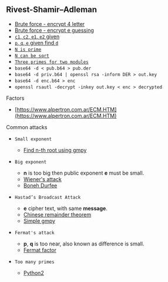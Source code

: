 ## Rivest-Shamir–Adleman

- [Brute force - encrypt 4 letter](https://github.com/ByamB4/Capture-The-Flag/blob/master/Cryptography/src/asymmetric-cipher/rsa/brute-force-encrypt-4-letter.py)
- [Brute force - encrypt e guessing](https://github.com/ByamB4/Capture-The-Flag/blob/master/Cryptography/src/asymmetric-cipher/rsa/find-e.py)
- [`c1`, `c2`, `e1`, `e2` given](https://github.com/ByamB4/Capture-The-Flag/blob/master/Cryptography/src/asymmetric-cipher/rsa/common-modules-attack.py)
- [`p`, `q`, `e` given find `d`](https://github.com/ByamB4/Capture-The-Flag/blob/master/Cryptography/src/asymmetric-cipher/rsa/p-q-e-given-calculate-d.py)
- [`N is prime`](https://github.com/ByamB4/CCC/blob/master/Cryptography/src/asymmetric-cipher/rsa/n-is-prime.py)
- [`N can be sqrt`](https://github.com/ByamB4/CCC/blob/master/Cryptography/src/asymmetric-cipher/rsa/sqrted-n.py)
- [`Three primes for two modules`](https://zeyu2001.gitbook.io/ctfs/2021/zh3ro-ctf-v2/alice_bob_dave)
- `base64 -d < pub.b64 > pub.der`
- `base64 -d priv.b64 | openssl rsa -inform DER > out.key`
- `base64 -d enc.b64 > enc`
- `openssl rsautl -decrypt -inkey out.key < enc > decrypted`

Factors

- [https://www.alpertron.com.ar/ECM.HTM](https://www.alpertron.com.ar/ECM.HTM)

Common attacks

- `Small exponent`

  - [Find n-th root using gmpy](https://github.com/ByamB4/CCC/blob/master/Cryptography/src/asymmetric-cipher/rsa/small-exponent-attack-gmpy.py)

- `Big exponent`
  - **n** is too big then public exponent **e** must be small.
  - [Wiener's attack](https://github.com/ByamB4/CCC/blob/master/Cryptography/src/asymmetric-cipher/rsa/Wiener-Attack.py)
  - [Boneh Durfee](https://someurl)
- `Hastad’s Broadcast Attack`

  - **e** cipher text, with same **message**.
  - [Chinese remainder theorem](https://github.com/ByamB4/CCC/blob/master/Cryptography/src/asymmetric-cipher/rsa/Hastad-Broadcast-Attack-CRT.py)
  - [Simple gmpy](https://github.com/ByamB4/CCC/blob/master/Cryptography/src/asymmetric-cipher/rsa/Hastad-Broadcast-Attack-Gmpy.py)

- `Fermat's attack`

  - **p**, **q** is too near, also known as difference is small.
  - [Fermat factor](https://github.com/ByamB4/CCC/blob/master/Cryptography/src/asymmetric-cipher/rsa/Fermats-Factor-Attack-Simple.py)

- `Too many primes`

  - [Python2](https://github.com/ByamB4/Capture-The-Flag-Tools/blob/master/Cryptography/Code/rsa-too-many-primes.py)
